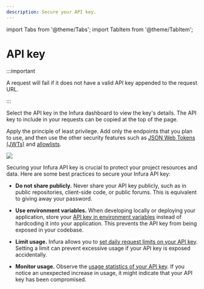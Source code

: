 ```yaml
---
description: Secure your API key.
---
```


import Tabs from '@theme/Tabs';
import TabItem from '@theme/TabItem';

# API key

:::important

A request will fail if it does not have a valid API key appended to the request URL.

:::

Select the API key in the Infura dashboard to view the key's details. The API key to include in your requests can be
copied at the top of the page.

Apply the principle of least privilege. Add only the endpoints that you plan to use, and then use the other
security features such as [JSON Web Tokens (JWTs)](use-jwts.md) and [allowlists](use-an-allowlist.md).

<div class="left-align-container">
  <div class="img-large">
    <img
      src={require('../../../images/project_page.png').default}
    />
  </div>
</div>

Securing your Infura API key is crucial to protect your project resources and data. Here are some best practices to
secure your Infura API key:

- **Do not share publicly.** Never share your API key publicly, such as in public repositories, client-side code, or public
  forums. This is equivalent to giving away your password.

- **Use environment variables.** When developing locally or deploying your application, store your
  [API key in environment variables](../../../../../services/how-to/javascript-dotenv) instead of hardcoding it into
  your application. This prevents the API key from being exposed in your codebase.

- **Limit usage.** Infura allows you to [set daily request limits on your API key](set-rate-limits.md). Setting a limit can
  prevent excessive usage if your API key is exposed accidentally.

- **Monitor usage.** Observe the [usage statistics of your API key](../dashboard-stats.md). If you notice an unexpected
  increase in usage, it might indicate that your API key has been compromised.
